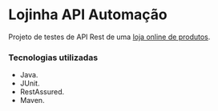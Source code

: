 # Lojinha API Automação

Projeto de testes de API Rest de uma [loja online de produtos](http://165.227.93.41/lojinha/).

### Tecnologias utilizadas
- Java.
- JUnit.
- RestAssured.
- Maven.

